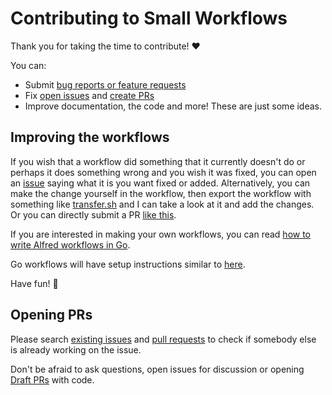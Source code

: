 # Contributing to Small Workflows

Thank you for taking the time to contribute! ♥️

You can:

- Submit [bug reports or feature requests](../../issues/new/choose)
- Fix [open issues](../../issues) and [create PRs](https://help.github.com/en/github/collaborating-with-issues-and-pull-requests/creating-a-pull-request)
- Improve documentation, the code and more! These are just some ideas.

## Improving the workflows

If you wish that a workflow did something that it currently doesn't do or perhaps it does something wrong and you wish it was fixed, you can open an [issue](../../issues/new) saying what it is you want fixed or added. Alternatively, you can make the change yourself in the workflow, then export the workflow with something like [transfer.sh](https://transfer.sh) and I can take a look at it and add the changes. Or you can directly submit a PR [like this](https://github.com/nikitavoloboev/small-workflows/pull/16).

If you are interested in making your own workflows, you can read [how to write Alfred workflows in Go](https://medium.com/@nikitavoloboev/writing-alfred-workflows-in-go-2a44f62dc432).

Go workflows will have setup instructions similar to [here](https://github.com/nikitavoloboev/alfred-learn-anything/blob/master/CONTRIBUTING.md#dependencies).

Have fun! 🚀

## Opening PRs

Please search [existing issues](../../issues/) and [pull requests](../../pulls/) to check if somebody else is already working on the issue.

Don't be afraid to ask questions, open issues for discussion or opening [Draft PRs](https://github.blog/2019-02-14-introducing-draft-pull-requests/) with code.
